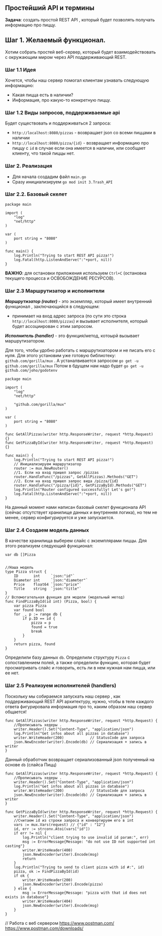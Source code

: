 ## Простейший API и термины

**Задача**: создать простой REST API , который будет позволять получать информацию про пиццу.

## Шаг 1. Желаемый функционал.
Хотим собрать простей веб-сервер, который будет взаимодействовать с окружающим миром через API поддерживающий REST.

### Шаг 1.1 Идея
Хочется, чтобы наш сервер помогал клиентам узнавать следующую информацию:
* Какая пицца есть в наличии?
* Информация, про какую-то конкретную пиццу.

### Шаг 1.2 Виды запросов, поддерживаемые api
Будет существовать и поддерживаться 2 запроса:
* ```http://localhost:8080/pizzas``` - возвращает json со всеми пиццами в наличии
* ```http://localhost:8080/pizza/{id}``` - возвращает информацию про пиццу с ```id``` в случае если она имеется в наличии, или сообщает клиенту, что такой пиццы нет.


### Шаг 2. Реализация
* Для начала создадим файл ```main.go```
* Сразу инициализируем ```go mod init 3.Trash_API```

### Шаг 2.2. Базовый скелет
```
package main

import (
	"log"
	"net/http"
)

var (
	port string = "8080"
)

func main() {
	log.Println("Trying to start REST API pizza!")
	log.Fatal(http.ListenAndServe(":"+port, nil))
}

```
**ВАЖНО**: для остановки приложения используем ```Ctrl+C``` (остановка текущего процесса и ОСВОБОЖДЕНИЕ РЕСУРСОВ).

### Шаг 2.3 Маршрутизатор и исполнители
***Маршрутизатор (router)*** - это экземпляр, который имеет внутренний функционал , заключающийся в следующем:
* принимает на вход адрес запроса (по сути это строка ```http://localhost:8080/pizzas```) и вызывает исполнителя, который будет ассоциирован с этим запросом.

***Исполнитель (handler)*** - это функция/метод, котоырй вызывает маршрутизатором.

Для того, чтобы удобно работать с маршрутизатором и не писать его с нуля. Для этого установим уже готовую библиотеку:  ```github.com/gorilla/mux``` . 
А устаналвивается запросом ```go get -u github.com/gorilla/mux```
Потом в бдущем нам надо будет ```go get -u github.com/joho/godotenv```


```
package main

import (
	"log"
	"net/http"

	"github.com/gorilla/mux"
)

var (
	port string = "8080"
)

func GetAllPizzas(writer http.ResponseWriter, request *http.Request) {}
func GetPizzaById(writer http.ResponseWriter, request *http.Request) {}

func main() {
	log.Println("Trying to start REST API pizza!")
	// Инициализируем маршрутизатор
	router := mux.NewRouter()
	//1. Если на вход пришел запрос /pizzas
	router.HandleFunc("/pizzas", GetAllPizzas).Methods("GET")
	//2. Если на вход пришел запрос вида /pizza/{id}
	router.HandleFunc("/pizza/{id}", GetPizzaById).Methods("GET")
	log.Println("Router configured successfully! Let's go!")
	log.Fatal(http.ListenAndServe(":"+port, nil))
}

```

На данный момент нами написан базовый скелет функционала API (сейчас отсутствует хранилище данных и внутренняя логика), но тем не менее, сервер конфигурируется и уже запускается.

### Шаг 2.4 Создаем модель данных
В качестве хранилища выберем слайс с экземплярами пиццы.
Для этого реализуем следующий функционал:
```
var db []Pizza


//Наша модель
type Pizza struct {
	ID       int     `json:"id"`
	Diameter int     `json:"diameter"`
	Price    float64 `json:"price"`
	Title    string  `json:"title"`
}
// Вспомогательная функция для модели (модельный метод)
func FindPizzaById(id int) (Pizza, bool) {
	var pizza Pizza
	var found bool
	for _, p := range db {
		if p.ID == id {
			pizza = p
			found = true
			break
		}
	}
	return pizza, found
}
```

Определили базу данных ```db```. Определили структуру ```Pizza``` с сопоставлением полей, а также определили функцию, которая будет просматривать слайс и говорить, есть ли в нем нужная нам пицца, или ее нет.

### Шаг 2.5 Реализуем исполнителей (handlers)
Поскольку мы собираемся запускать наш сервер , как поддерживающий REST API архитектуру, нужно, чтобы в теле каждого ответа фигурировала информация про то, каким образом наш сервер общается!
```
func GetAllPizzas(writer http.ResponseWriter, request *http.Request) {
	//Прописывать хедеры .
	writer.Header().Set("Content-Type", "application/json")
	log.Println("Get infos about all pizzas in database")
	writer.WriteHeader(200)            // StatusCode для запроса
	json.NewEncoder(writer).Encode(db) // Сериализация + запись в writer
}

```

Данный обработчик возвращает сериализованный json полученный на основе ```db``` (слайса Пицц)
```
func GetAllPizzas(writer http.ResponseWriter, request *http.Request) {
	//Прописывать хедеры .
	writer.Header().Set("Content-Type", "application/json")
	log.Println("Get infos about all pizzas in database")
	writer.WriteHeader(200)            // StatusCode для запроса
	json.NewEncoder(writer).Encode(db) // Сериализация + запись в writer
}

func GetPizzaById(writer http.ResponseWriter, request *http.Request) {
	writer.Header().Set("Content-Type", "application/json")
	//Считаем id из строки запроса и конвертируем его в int
	vars := mux.Vars(request) // {"id" : "12"}
	id, err := strconv.Atoi(vars["id"])
	if err != nil {
		log.Println("client trying to use invalid id param:", err)
		msg := ErrorMessage{Message: "do not use ID not supported int casting"}
		writer.WriteHeader(400)
		json.NewEncoder(writer).Encode(msg)
		return
	}
	log.Println("Trying to send to client pizza with id #:", id)
	pizza, ok := FindPizzaById(id)
	if ok {
		writer.WriteHeader(200)
		json.NewEncoder(writer).Encode(pizza)
	} else {
		msg := ErrorMessage{Message: "pizza with that id does not exists in database"}
		writer.WriteHeader(404)
		json.NewEncoder(writer).Encode(msg)
	}
}

```



// Работа с веб сервером
https://www.postman.com/
https://www.postman.com/downloads/